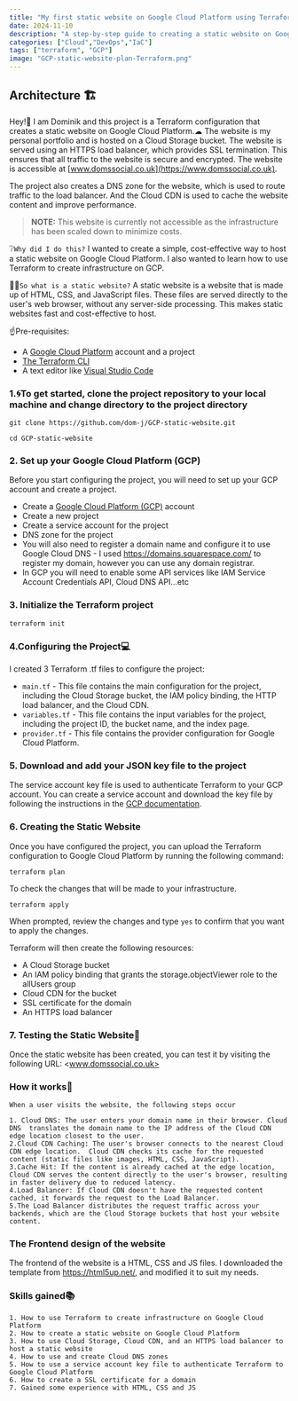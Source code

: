 ```yaml
---
title: "My first static website on Google Cloud Platform using Terraform"
date: 2024-11-10
description: "A step-by-step guide to creating a static website on Google Cloud Platform using Terraform, Cloud Storage, Cloud CDN, and HTTPS load balancer"
categories: ["Cloud","DevOps","IaC"]
tags: ["terraform", "GCP"]
image: "GCP-static-website-plan-Terraform.png"
---
```


## Architecture 🏗

Hey!👋 I am Dominik and this project is a Terraform configuration that creates a static website on Google Cloud Platform.☁
The website is my personal portfolio and is hosted on a Cloud Storage bucket. The website is served using an HTTPS load balancer, which provides SSL termination. This ensures that all traffic to the website is secure and encrypted. The website is accessible at [www.domssocial.co.uk](https://www.domssocial.co.uk).

The project also creates a DNS zone for the website, which is used to route traffic to the load balancer.
And the Cloud CDN is used to cache the website content and improve performance.

> **NOTE:** This website is currently not accessible as the infrastructure has been scaled down to minimize costs.

❔`Why did I do this?` I wanted to create a simple, cost-effective way to host a static website on Google Cloud Platform. I also wanted to learn how to use Terraform to create infrastructure on GCP.

🤷‍♂️`So what is a static website?` A static website is a website that is made up of HTML, CSS, and JavaScript files. These files are served directly to the user's web browser, without any server-side processing. This makes static websites fast and cost-effective to host.

☝Pre-requisites:

* A [Google Cloud Platform](https://cloud.google.com/?hl=en) account and a project
* [The Terraform CLI](https://developer.hashicorp.com/terraform/install)
* A text editor like [Visual Studio Code](https://code.visualstudio.com/download)

### 1.🌀To get started, clone the project repository to your local machine and change directory to the project directory

```
git clone https://github.com/dom-j/GCP-static-website.git
```

```
cd GCP-static-website
```

### 2. Set up your Google Cloud Platform (GCP)

Before you start configuring the project, you will need to set up your GCP account and create a project.

* Create a [Google Cloud Platform (GCP)](https://cloud.google.com/) account
* Create a new project
* Create a service account for the project
* DNS zone for the project
* You will also need to register a domain name and configure it to use Google Cloud DNS - I used <https://domains.squarespace.com/> to register my domain, however you can use any domain registrar.
* In GCP you will need to enable some API services like IAM Service Account Credentials API, Cloud DNS API...etc

### 3. Initialize the Terraform project

```
terraform init
```

### 4.Configuring the Project💻

I created 3 Terraform .tf files to configure the project:

* `main.tf` - This file contains the main configuration for the project, including the Cloud Storage bucket, the IAM policy binding, the HTTP load balancer, and the Cloud CDN.
* `variables.tf` - This file contains the input variables for the project, including the project ID, the bucket name, and the index page.
* `provider.tf` - This file contains the provider configuration for Google Cloud Platform.

### 5. Download and add your JSON key file to the project

The service account key file is used to authenticate Terraform to your GCP account. You can create a service account and download the key file by following the instructions in the [GCP documentation](https://cloud.google.com/iam/docs/creating-managing-service-account-keys).

### 6. Creating the Static Website

Once you have configured the project, you can upload the Terraform configuration to Google Cloud Platform by running the following command:

```
terraform plan
```

To check the changes that will be made to your infrastructure.

```
terraform apply
```

When prompted, review the changes and type `yes` to confirm that you want to apply the changes.

Terraform will then create the following resources:

* A Cloud Storage bucket
* An IAM policy binding that grants the storage.objectViewer role to the allUsers group
* Cloud CDN for the bucket
* SSL certificate for the domain
* An HTTPS load balancer

### 7. Testing the Static Website👏

Once the static website has been created, you can test it by visiting the following URL: <www.domssocial.co.uk>

### How it works🧮

    When a user visits the website, the following steps occur

    1. Cloud DNS: The user enters your domain name in their browser. Cloud DNS  translates the domain name to the IP address of the Cloud CDN edge location closest to the user.
    2.Cloud CDN Caching: The user's browser connects to the nearest Cloud CDN edge location.  Cloud CDN checks its cache for the requested content (static files like images, HTML, CSS, JavaScript).
    3.Cache Hit: If the content is already cached at the edge location, Cloud CDN serves the content directly to the user's browser, resulting in faster delivery due to reduced latency.
    4.Load Balancer: If Cloud CDN doesn't have the requested content cached, it forwards the request to the Load Balancer.
    5.The Load Balancer distributes the request traffic across your backends, which are the Cloud Storage buckets that host your website content.

### The Frontend design of the website

The frontend of the website is a HTML, CSS and JS files. I downloaded the template from <https://html5up.net/>, and modified it to suit my needs.

### Skills gained📚

    1. How to use Terraform to create infrastructure on Google Cloud Platform
    2. How to create a static website on Google Cloud Platform
    3. How to use Cloud Storage, Cloud CDN, and an HTTPS load balancer to host a static website
    4. How to use and create Cloud DNS zones
    5. How to use a service account key file to authenticate Terraform to Google Cloud Platform
    6. How to create a SSL certificate for a domain
    7. Gained some experience with HTML, CSS and JS
